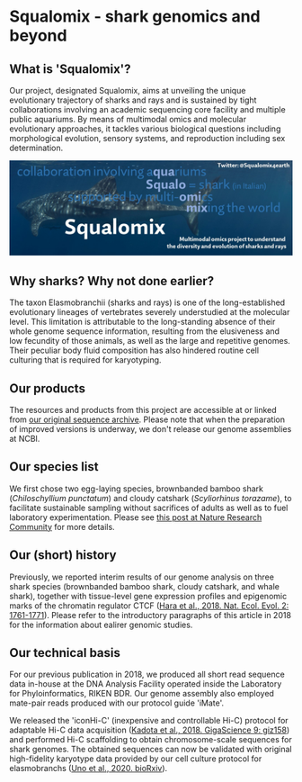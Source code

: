 # Squalomix - shark genomics and beyond

## What is 'Squalomix'?
Our project, designated Squalomix, aims at unveiling the unique evolutionary trajectory of sharks and rays and is sustained by tight collaborations involving an academic sequencing core facility and multiple public aquariums. By means of multimodal omics and molecular evolutionary approaches, it tackles various biological questions including morphological evolution, sensory systems, and reproduction including sex determination. 

![logo](Squalomix-logo2.jpg)

## Why sharks? Why not done earlier?
The taxon Elasmobranchii (sharks and rays) is one of the long-established evolutionary lineages of vertebrates severely understudied at the molecular level. This limitation is attributable to the long-standing absence of their whole genome sequence information, resulting from the elusiveness and low fecundity of those animals, as well as the large and repetitive genomes. Their peculiar body fluid composition has also hindered routine cell culturing that is required for karyotyping. 

## Our products
The resources and products from this project are accessible at or linked from [our original sequence archive](https://transcriptome.riken.jp/squalomix/). Please note that when the preparation of improved versions is underway, we don't release our genome assemblies at NCBI.

## Our species list
We first chose two egg-laying species, brownbanded bamboo shark (*Chiloschyllium punctatum*) and cloudy catshark (*Scyliorhinus torazame*), to facilitate sustainable sampling without sacrifices of adults as well as to fuel laboratory experimentation. Please see [this post at Nature Research Community](https://natureecoevocommunity.nature.com/posts/39600-decoding-shark-genomes-with-three-species-selected-for-different-reasons) for more details.

## Our (short) history
Previously, we reported interim results of our genome analysis on three shark species (brownbanded bamboo shark, cloudy catshark, and whale shark), together with tissue-level gene expression profiles and epigenomic marks of the chromatin regulator CTCF ([Hara et al., 2018. Nat. Ecol. Evol. 2: 1761-1771](https://www.nature.com/articles/s41559-018-0673-5)). Please refer to the introductory paragraphs of this article in 2018 for the information about ealirer genomic studies.

## Our technical basis
For our previous publication in 2018, we produced all short read sequence data in-house at the DNA Analysis Facility operated inside the Laboratory for Phyloinformatics, RIKEN BDR. Our genome assembly also employed mate-pair reads produced with our protocol guide 'iMate'.

We released the 'iconHi-C' (inexpensive and controllable Hi-C) protocol for adaptable Hi-C data acquisition ([Kadota et al., 2018. GigaScience 9: giz158](https://doi.org/10.1093/gigascience/giz158)) and performed Hi-C scaffolding to obtain chromosome-scale sequences for shark genomes. The obtained sequences can now be validated with original high-fidelity karyotype data provided by our cell culture protocol for elasmobranchs ([Uno et al., 2020. bioRxiv](https://www.biorxiv.org/content/10.1101/2020.09.08.286724v1)). 
